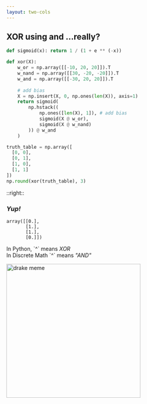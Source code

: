 ```yaml
---
layout: two-cols
---
```


## XOR using <mdi-summation /> and <mdi-function />...really?

```py
def sigmoid(x): return 1 / (1 + e ** (-x))

def xor(X):
    w_or = np.array([[-10, 20, 20]]).T
    w_nand = np.array([[30, -20, -20]]).T
    w_and = np.array([[-30, 20, 20]]).T
    
    # add bias
    X = np.insert(X, 0, np.ones(len(X)), axis=1)
    return sigmoid(
        np.hstack((
            np.ones([len(X), 1]), # add bias
            sigmoid(X @ w_or), 
            sigmoid(X @ w_nand)
        )) @ w_and
    )

truth_table = np.array([
  [0, 0],
  [0, 1],
  [1, 0],
  [1, 1]
])
np.round(xor(truth_table), 3)
```

::right::

### *Yup!* <twemoji-beaming-face-with-smiling-eyes />

```
array([[0.],
       [1.],
       [1.],
       [0.]])
```

<p class="font-xs italic absolute bottom-42 right-8 opacity-50">
  In Python, `^` means <i>XOR</i><br />
  In Discrete Math `^` means <i>"AND"</i>
</p>

<img alt="drake meme" src="https://i.imgflip.com/683t5p.jpg" style="height: 350px" />